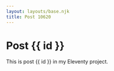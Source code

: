 ```yaml
---
layout: layouts/base.njk
title: Post 10620
---
```


# Post {{ id }}

This is post {{ id }} in my Eleventy project.
